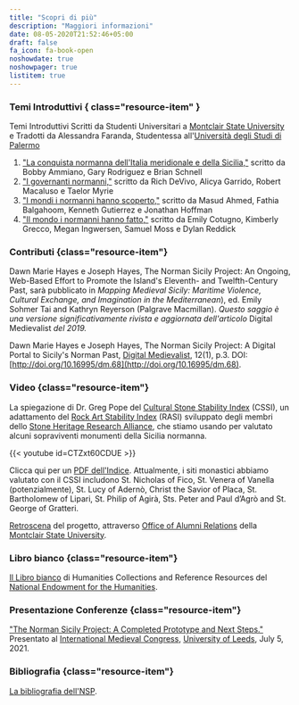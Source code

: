 ```yaml
---
title: "Scopri di più"
description: "Maggiori informazioni"
date: 08-05-2020T21:52:46+05:00
draft: false
fa_icon: fa-book-open
noshowdate: true
noshowpager: true
listitem: true
---
```


### Temi Introduttivi { class="resource-item" } ###

Temi Introduttivi Scritti da Studenti Universitari a [Montclair State University](https://www.montclair.edu/) e Tradotti da Alessandra Faranda, Studentessa all'[Università degli Studi di Palermo](https://www.unipa.it/)

1. ["La conquista normanna dell'Italia meridionale e della Sicilia,"](group_one) scritto da Bobby Ammiano, Gary Rodriguez e Brian Schnell
2. ["I governanti normanni,"](group_two) scritto da Rich DeVivo, Alicya Garrido, Robert Macaluso e Taelor Myrie
3. ["I mondi i normanni hanno scoperto,"](group_three) scritto da Masud Ahmed, Fathia Balgahoom, Kenneth Gutierrez e Jonathan Hoffman
4. ["Il mondo i normanni hanno fatto,"](group_four) scritto da Emily Cotugno, Kimberly Grecco, Megan Ingwersen, Samuel Moss e Dylan Reddick

### Contributi {class="resource-item"} ###

Dawn Marie Hayes e Joseph Hayes, The Norman Sicily Project: An Ongoing, Web-Based Effort to Promote the Island's Eleventh- and Twelfth-Century Past, sarà pubblicato in _Mapping Medieval Sicily: Maritime Violence, Cultural Exchange, and Imagination in the Mediterranean_), ed. Emily Sohmer Tai and Kathryn Reyerson (Palgrave Macmillan). _Questo saggio è una versione significativamente rivista e aggiornata dell'articolo_ Digital Medievalist _del 2019._

Dawn Marie Hayes e Joseph Hayes, The Norman Sicily Project: A Digital Portal to Sicily's Norman Past, [Digital Medievalist](https://journal.digitalmedievalist.org/), 12(1), p.3. DOI: [http://doi.org/10.16995/dm.68](http://doi.org/10.16995/dm.68).

### Video {class="resource-item"} ###

La spiegazione di Dr. Greg Pope del [Cultural Stone Stability Index](https://www.shralliance.com/cssi) (CSSI), un adattamento del [Rock Art Stability Index](https://www.shralliance.com/rasi) (RASI) sviluppato degli membri dello [Stone Heritage Research Alliance](https://www.shralliance.com/), che stiamo usando per valutato alcuni sopraviventi monumenti della Sicilia normanna.

{{< youtube id=CTZxt60CDUE >}}

Clicca qui per un [PDF dell'Indice](/pdfs/cultural_stone_stability_index.pdf). Attualmente, i siti monastici abbiamo valutato con il CSSI includono St. Nicholas of Fico, St. Venera of Vanella (potenzialmente), St. Lucy of Adernò, Christ the Savior of Placa, St. Bartholomew of Lipari, St. Philip of Agirà, Sts. Peter and Paul d’Agrò and St. George of Gratteri.

[Retroscena](https://www.youtube.com/watch?v=YGKlwjaH-cw&feature=youtu.be) del progetto, attraverso [Office of Alumni Relations](https://www.montclair.edu/alumni/) della [Montclair State University](http://montclair.edu/).

### Libro bianco {class="resource-item"} ###

[Il Libro bianco](/pdfs/neh_white_paper.pdf) di Humanities Collections and Reference Resources del [National Endowment for the Humanities](https://www.neh.gov/).

### Presentazione Conferenze {class="resource-item"} ###

["The Norman Sicily Project: A Completed Prototype and Next Steps."](/pdfs/nsp_leeds_paper.pdf) Presentato al [International Medieval Congress](https://www.imc.leeds.ac.uk/imc-2021/), [University of Leeds](https://www.leeds.ac.uk/), July 5, 2021.

### Bibliografia {class="resource-item"} ###

[La bibliografia dell'NSP](https://www.zotero.org/groups/2199947/norman_sicily_project/library).